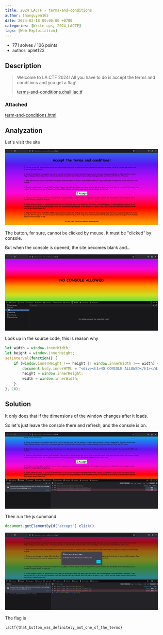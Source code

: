 ```yaml
---
title: 2024 LACTF - terms-and-conditions
author: thanguyen165
date: 2024-02-18 00:00:00 +0700
categories: [Write-ups, 2024_LACTF]
tags: [Web Exploitation]
---
```


* 771 solves / 106 points
* author: aplet123

## Description

> Welcome to LA CTF 2024! All you have to do is accept the terms and conditions and you get a flag!
>
> [terms-and-conditions.chall.lac.tf](https://terms-and-conditions.chall.lac.tf/)

### Attached

[term-and-conditions.html](attached/terms-and-conditions.html)

## Analyzation

Let's visit the site

![visit site](img/terms-and-condition-1.png)

The button, for sure, cannot be clicked by mouse. It must be "clicked" by console.

But when the console is opened, the site becomes blank and...

![NO CONSOLE ALLOWED](img/terms-and-condition-2.png)

Look up in the source code, this is reason why

```js
let width = window.innerWidth;
let height = window.innerHeight;
setInterval(function() {
    if (window.innerHeight !== height || window.innerWidth !== width) {
        document.body.innerHTML = "<div><h1>NO CONSOLE ALLOWED</h1></div>";
        height = window.innerHeight;
        width = window.innerWidth;
    }
}, 10);
```

## Solution

It only does that if the dimensions of the window changes after it loads.

So let's just leave the console there and refresh, and the console is on.

![refresh the site](img/terms-and-condition-3.png)

Then run the js command

```js
document.getElementById("accept").click()
```

![flag](img/terms-and-condition-4.png)

The flag is
```
lactf{that_button_was_definitely_not_one_of_the_terms}
```